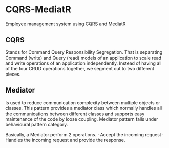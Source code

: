 # CQRS-MediatR
Employee management system using CQRS and MediatR
## CQRS 
Stands for Command Query Responsibility Segregation. That is separating Command (write) and Query (read) models of an application to scale read and write operations of an application independently. Instead of having all of the four CRUD operations together, we segment out to two different pieces.
## Mediator 
Is used to reduce communication complexity between multiple objects or classes. This pattern provides a mediator class which normally handles all the communications between different classes and supports easy maintenance of the code by loose coupling. Mediator pattern falls under behavioural pattern category.
 
Basically, a Mediator perform 2 operations.
· Accept the incoming request
· Handles the incoming request and provide the response.

